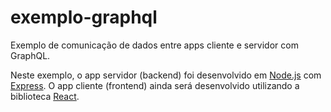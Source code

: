 # exemplo-graphql

Exemplo de comunicação de dados entre apps cliente e servidor com GraphQL.

Neste exemplo, o app servidor (backend) foi desenvolvido em [Node.js](https://nodejs.org/) com [Express](https://expressjs.com/).
O app cliente (frontend) ainda será desenvolvido utilizando a biblioteca [React](https://reactjs.org/). 